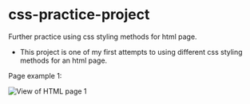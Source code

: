 # css-practice-project
Further practice using css styling methods for html page.

* This project is one of my first attempts to using different css styling methods for an html page.

Page example 1:

<img src="/screenshots/htmlImage1.JPG" alt="View of HTML page 1">
